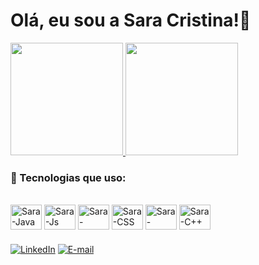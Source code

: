 # Olá, eu sou a Sara Cristina!💙


<div>
  <a href="https://github.com/SarinhaCri">
    <img height="180em" src="https://github-readme-stats.vercel.app/api?username=SarinhaCri&show_icons=true&theme=radical&include_all_commits=true&count_private=true"/>
    <img height="180em" src="https://github-readme-stats.vercel.app/api/top-langs/?username=SarinhaCri&layout=compact&langs_count=16&theme=radical"/>
  </a>
</div>

### 🚀 Tecnologias que uso:

<div style="display: inline_block"><br>
  <img align="center" alt="Sara-Java" height="40" width="50" src="https://cdn.jsdelivr.net/gh/devicons/devicon/icons/java/java-original.svg">
  <img align="center" alt="Sara-Js" height="40" width="50" src="https://cdn.jsdelivr.net/gh/devicons/devicon/icons/javascript/javascript-original.svg">
  <img align="center" alt="Sara-HTML" height="40" width="50" src="https://cdn.jsdelivr.net/gh/devicons/devicon/icons/html5/html5-original.svg">
  <img align="center" alt="Sara-CSS" height="40" width="50" src="https://cdn.jsdelivr.net/gh/devicons/devicon/icons/css3/css3-original.svg">
  <img align="center" alt="Sara-Python" height="40" width="50" src="https://cdn.jsdelivr.net/gh/devicons/devicon/icons/python/python-original.svg">
  <img align="center" alt="Sara-C++" height="40" width="50" src="https://cdn.jsdelivr.net/gh/devicons/devicon/icons/cplusplus/cplusplus-original.svg">
 
</div>

### 

[![LinkedIn](https://img.shields.io/badge/-LinkedIn-%230077B5?style=for-the-badge&logo=linkedin&logoColor=white)](https://www.linkedin.com/in/sarinhacri)
[![E-mail](https://img.shields.io/badge/-Email-%230077B5?style=for-the-badge&logo=gmail&logoColor=white)](mailto:seuemail@example.com)

